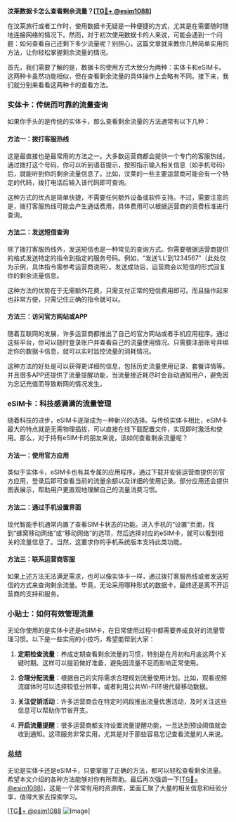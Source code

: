 **汶莱数据卡怎么查看剩余流量？[[TG💪+ @esim1088](https://t.me/s/esim1088)]**

在汶莱旅行或者工作时，使用数据卡无疑是一种便捷的方式，尤其是在需要随时随地连接网络的情况下。然而，对于初次使用数据卡的人来说，可能会遇到一个问题：如何查看自己还剩下多少流量呢？别担心，这篇文章就来教你几种简单实用的方法，让你轻松掌握剩余流量的情况。

首先，我们需要了解的是，数据卡的使用方式大致分为两种：实体卡和eSIM卡。这两种卡虽然功能相似，但在查看剩余流量的具体操作上会略有不同。接下来，我们就分别来看看这两种卡的查看方法。

### 实体卡：传统而可靠的流量查询

如果你手头的是传统的实体卡，那么查看剩余流量的方法通常有以下几种：

#### 方法一：拨打客服热线
这是最直接也是最常用的方法之一。大多数运营商都会提供一个专门的客服热线，通过拨打这个号码，你可以听到语音提示，按照指示输入相关信息（如手机号码）后，就能听到你的剩余流量信息了。比如，汶莱的一些主要运营商可能会有一个特定的代码，拨打电话后输入该代码即可查询。

这种方式的优点是简单快捷，不需要任何额外设备或软件支持。不过，需要注意的是，拨打客服热线可能会产生通话费用，具体费用可以根据运营商的资费标准进行查询。

#### 方法二：发送短信查询
除了拨打客服热线外，发送短信也是一种常见的查询方式。你需要根据运营商提供的格式发送特定的指令到指定的服务号码。例如，“发送‘LL’到1234567”（此处仅为示例，具体指令需参考运营商说明）。发送成功后，运营商会以短信的形式回复你的剩余流量信息。

这种方法的优势在于无需额外花费，只需支付正常的短信费用即可。而且操作起来也非常方便，只需记住正确的指令就可以。

#### 方法三：访问官方网站或APP
随着互联网的发展，许多运营商都推出了自己的官方网站或者手机应用程序。通过这些平台，你可以随时登录账户并查看自己的流量使用情况。只需要注册账号并绑定你的数据卡信息，就可以实时监控流量的消耗情况。

这种方法的好处是可以获得更详细的信息，包括历史流量使用记录、套餐详情等。并且很多APP还提供了流量提醒功能，当流量接近耗尽时会自动通知用户，避免因为忘记充值而导致断网的情况发生。

### eSIM卡：科技感满满的流量管理

随着科技的进步，eSIM卡逐渐成为一种新兴的选择。与传统实体卡相比，eSIM卡最大的特点就是无需物理插拔，可以直接在线下载配置文件，实现即时激活和使用。那么，对于持有eSIM卡的朋友来说，该如何查看剩余流量呢？

#### 方法一：使用官方应用
类似于实体卡，eSIM卡也有其专属的应用程序。通过下载并安装运营商提供的官方应用，登录后即可查看当前的流量余额以及详细的使用记录。部分应用还会提供图表展示，帮助用户更直观地理解自己的流量消费习惯。

#### 方法二：通过手机设置界面
现代智能手机通常内置了查看SIM卡状态的功能。进入手机的“设置”页面，找到“蜂窝移动网络”或“移动网络”的选项，然后选择对应的eSIM卡，就可以看到相关的流量信息了。当然，这要求你的手机系统版本支持此类功能。

#### 方法三：联系运营商客服
如果上述方法无法满足需求，也可以像实体卡一样，通过拨打客服热线或者发送短信的方式来查询剩余流量。毕竟，无论采用哪种形式的数据卡，最终还是离不开运营商的支持和服务。

### 小贴士：如何有效管理流量

无论你使用的是实体卡还是eSIM卡，在日常使用过程中都需要养成良好的流量管理习惯。以下是一些实用的小技巧，希望能帮到大家：

1. **定期检查流量**：养成定期查看剩余流量的习惯，特别是在月初和月底这两个关键时期。这样可以提前做好准备，避免因流量不足而影响正常使用。
   
2. **合理分配流量**：根据自己的实际需求合理规划流量使用计划。比如，观看视频流媒体时可以选择较低分辨率，或者利用公共Wi-Fi环境代替移动数据。

3. **关注促销活动**：许多运营商会在特定时间段推出流量优惠活动，及时关注这些信息可以帮助你节省开支。

4. **开启流量提醒**：很多运营商都支持设置流量提醒功能，一旦达到预设阈值就会收到通知。这项服务非常实用，尤其是对于那些容易忘记查看流量的人来说。

### 总结

无论是实体卡还是eSIM卡，只要掌握了正确的方法，都可以轻松查看剩余流量。希望本文介绍的各种方法能够对你有所帮助。最后再次强调一下[[TG💪+ @esim1088](https://t.me/s/esim1088)]，这是一个非常有用的资源库，里面汇聚了大量的相关信息和经验分享，值得大家去探索学习。

[[TG💪+ @esim1088](https://t.me/s/esim1088) ![Image](https://i.postimg.cc/4NQfJmqS/Snipaste-2025-05-13-00-14-12.png)]